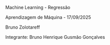 Machine Learning - Regressão

Aprendizagem de Máquina - 17/09/2025

Bruno Zolotareff

Integrante: Bruno Henrique Gusmão Gonçalves
